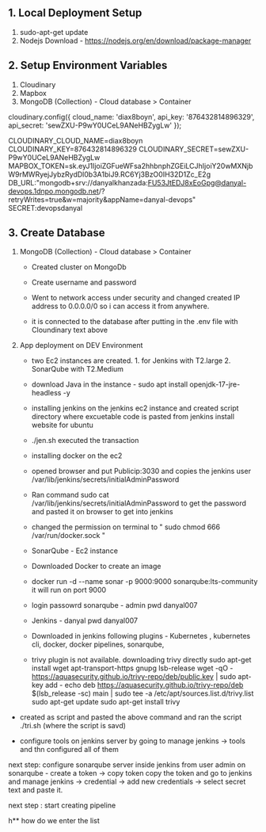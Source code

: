 ## 1. Local Deployment Setup

1. sudo-apt-get update
2. Nodejs Download - https://nodejs.org/en/download/package-manager

## 2. Setup Environment Variables

1. Cloudinary
2. Mapbox 
3. MongoDB (Collection) - Cloud database > Container

cloudinary.config({ 
        cloud_name: 'diax8boyn', 
        api_key: '876432814896329', 
        api_secret: 'sewZXU-P9wY0UCeL9ANeHBZygLw' 
    });

CLOUDINARY_CLOUD_NAME=diax8boyn
CLOUDINARY_KEY=876432814896329
CLOUDINARY_SECRET=sewZXU-P9wY0UCeL9ANeHBZygLw
MAPBOX_TOKEN=sk.eyJ1IjoiZGFueWFsa2hhbnphZGEiLCJhIjoiY20wMXNjbW9rMWRyejJybzRydDl0b3A1biJ9.RC6Yj3BzO0IH32D1Zc_E2g
DB_URL:"mongodb+srv://danyalkhanzada:FU53JtEDJ8xEoGpg@danyal-devops.1dnpo.mongodb.net/?retryWrites=true&w=majority&appName=danyal-devops"
SECRET:devopsdanyal

## 3. Create Database

1. MongoDB (Collection) - Cloud database > Container
    - Created cluster on MongoDb
    - Create username and password
    - Went to network access under security and changed created IP address to 0.0.0.0/0 so i can access it from anywhere. 
    
    - it is connected to the database after putting in the .env file with Cloundinary text above


2. App deployment on DEV Environment
    - two Ec2 instances are created. 1. for Jenkins with T2.large 2. SonarQube with T2.Medium
    - download Java in the instance - sudo apt install openjdk-17-jre-headless -y
    - installing jenkins on the jenkins ec2 instance and created script directory where excuetable code is pasted from jenkins install website for ubuntu
    - ./jen.sh executed the transaction
    - installing docker on the ec2 
    - opened browser and put Publicip:3030 and copies the jenkins user /var/lib/jenkins/secrets/initialAdminPassword
    - Ran command sudo cat /var/lib/jenkins/secrets/initialAdminPassword to get the password and pasted it on browser to get into jenkins
    - changed the permission on terminal to " sudo chmod 666 /var/run/docker.sock "

    - SonarQube - Ec2 instance 
    - Downloaded Docker to create an image
    - docker run -d --name sonar -p 9000:9000 sonarqube:lts-community 
     it will run on port 9000

     - login passowrd sonarqube - admin pwd danyal007
    - Jenkins - danyal pwd danyal007

    - Downloaded in jenkins following plugins
            - Kubernetes , kubernetes cli, docker, docker pipelines, sonarqube, 

    - trivy plugin is not available. downloading trivy directly
    sudo apt-get install wget apt-transport-https gnupg lsb-release
wget -qO - https://aquasecurity.github.io/trivy-repo/deb/public.key | sudo apt-key add -
echo deb https://aquasecurity.github.io/trivy-repo/deb $(lsb_release -sc) main | sudo tee -a /etc/apt/sources.list.d/trivy.list
sudo apt-get update
sudo apt-get install trivy

- created as script and pasted the above command and ran the script ./tri.sh (where the script is savd)

- configure tools on jenkins server by going to manage jenkins -> tools and thn configured all of them 

next step: configure sonarqube server inside jenkins
from user admin on sonarqube - create a token -> copy token
copy the token and go to jenkins and manage jenkins -> credential -> add new credentials -> select secret text and paste it. 

next step : start creating pipeline

h** how do we enter the list 